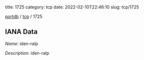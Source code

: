 title: 1725
category: tcp
date: 2022-02-10T22:46:10
slug: tcp/1725

[portdb](/) / [tcp](/category/tcp.html) / 1725


## IANA Data

_Name:_ iden-ralp

_Description:_ iden-ralp


